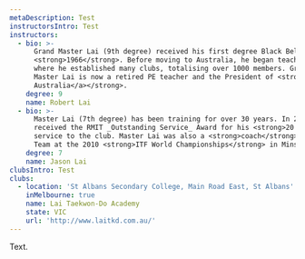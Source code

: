 ```yaml
---
metaDescription: Test
instructorsIntro: Test
instructors:
  - bio: >-
      Grand Master Lai (9th degree) received his first degree Black Belt in
      <strong>1966</strong>. Before moving to Australia, he began teaching in <strong>Malaysia</strong>
      where he established many clubs, totalising over 1000 members. Grand
      Master Lai is now a retired PE teacher and the President of <strong><a href="https://www.facebook.com/chitfaustralia>CHITF
      Australia</a></strong>.
    degree: 9
    name: Robert Lai
  - bio: >-
      Master Lai (7th degree) has been training for over 30 years. In 2013, he
      received the RMIT _Outstanding Service_ Award for his <strong>20 years</strong> of
      service to the club. Master Lai was also a <strong>coach</strong> for the Australian
      Team at the 2010 <strong>ITF World Championships</strong> in Minsk, Belarus.
    degree: 7
    name: Jason Lai
clubsIntro: Test
clubs:
  - location: 'St Albans Secondary College, Main Road East, St Albans'
    inMelbourne: true
    name: Lai Taekwon-Do Academy
    state: VIC
    url: 'http://www.laitkd.com.au/'
---
```

Text.
